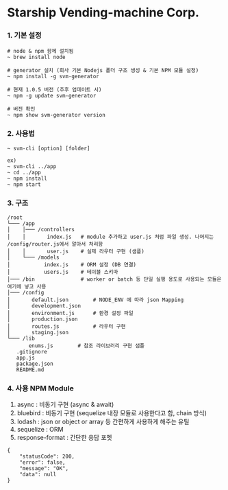 # Starship Vending-machine Corp.

### 1. 기본 설정
```
# node & npm 함께 설치됨
~ brew install node

# generator 설치 (회사 기본 Nodejs 폴더 구조 생성 & 기본 NPM 모듈 설정)
~ npm install -g svm-generator

# 현재 1.0.5 버전 (추후 업데이트 시)
~ npm -g update svm-generator

# 버전 확인
~ npm show svm-generator version
```
### 2. 사용법
```
~ svm-cli [option] [folder]

ex)
~ svm-cli ../app
~ cd ../app
~ npm install
~ npm start
```
### 3. 구조
```
/root
└─── /app
│    │─── /controllers
│    │       index.js   # module 추가하고 user.js 처럼 파일 생성. 나머지는 /config/router.js에서 알아서 처리함
│    │       user.js    # 실제 라우터 구현 (샘플)
│    └─── /models
│           index.js    # ORM 설정 (DB 연결)
│           users.js    # 테이블 스키마
│─── /bin               # worker or batch 등 단일 실행 용도로 사용되는 모듈은 여기에 넣고 사용
│─── /config
│       default.json        # NODE_ENV 에 따라 json Mapping
│       development.json
│       environment.js      # 환경 설정 파일
│       production.json
│       routes.js           # 라우터 구현
│       staging.json
└─── /lib
       enums.js        # 참조 라이브러리 구현 샘플
   .gitignore
   app.js
   package.json
   README.md
```
### 4. 사용 NPM Module
1. async : 비동기 구현 (async & await)
2. bluebird : 비동기 구현 (sequelize 내장 모듈로 사용한다고 함, chain 방식)
3. lodash : json or object or array 등 간편하게 사용하게 해주는 유틸
4. sequelize : ORM
5. response-format : 간단한 응답 포멧
```
{
    "statusCode": 200,
    "error": false,
    "message": "OK",
    "data": null
}
```



<!---
| Tables        | Are           | Cool  |
| ------------- |:-------------:| -----:|
| col 3 is      | right-aligned | $1600 |
| col 2 is      | centered      |   $12 |
| zebra stripes | are neat      |    $1 |
--->